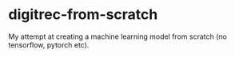 # digitrec-from-scratch
My attempt at creating a machine learning model from scratch (no tensorflow, pytorch etc).
